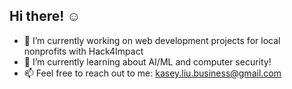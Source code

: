 ## Hi there! ☺️

- 🔭 I’m currently working on web development projects for local nonprofits with Hack4Impact
- 🌱 I’m currently learning about AI/ML and computer security!
- 📫 Feel free to reach out to me: kasey.liu.business@gmail.com

<!--
**kaseyliu/kaseyliu** is a ✨ _special_ ✨ repository because its `README.md` (this file) appears on your GitHub profile.

- 🔭 I’m currently working on ...
- 🌱 I’m currently learning ...
- 👯 I’m looking to collaborate on ...
- 🤔 I’m looking for help with ...
- 💬 Ask me about ...
- 📫 How to reach me: ...
- 😄 Pronouns: ...
- ⚡ Fun fact: ...
-->
